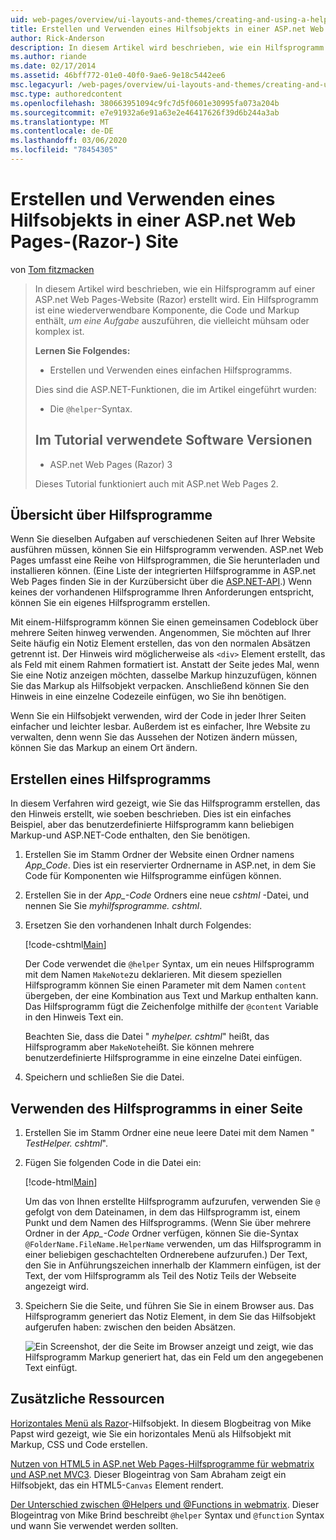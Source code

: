 ```yaml
---
uid: web-pages/overview/ui-layouts-and-themes/creating-and-using-a-helper-in-an-aspnet-web-pages-site
title: Erstellen und Verwenden eines Hilfsobjekts in einer ASP.net Web Pages-(Razor-) Website | Microsoft-Dokumentation
author: Rick-Anderson
description: In diesem Artikel wird beschrieben, wie ein Hilfsprogramm auf einer ASP.net Web Pages-Website (Razor) erstellt wird. Ein Hilfsprogramm ist eine wiederverwendbare Komponente, die Code und Markup für die Leistung enthält...
ms.author: riande
ms.date: 02/17/2014
ms.assetid: 46bff772-01e0-40f0-9ae6-9e18c5442ee6
msc.legacyurl: /web-pages/overview/ui-layouts-and-themes/creating-and-using-a-helper-in-an-aspnet-web-pages-site
msc.type: authoredcontent
ms.openlocfilehash: 380663951094c9fc7d5f0601e30995fa073a204b
ms.sourcegitcommit: e7e91932a6e91a63e2e46417626f39d6b244a3ab
ms.translationtype: MT
ms.contentlocale: de-DE
ms.lasthandoff: 03/06/2020
ms.locfileid: "78454305"
---
```

# <a name="creating-and-using-a-helper-in-an-aspnet-web-pages-razor-site"></a>Erstellen und Verwenden eines Hilfsobjekts in einer ASP.net Web Pages-(Razor-) Site

von [Tom fitzmacken](https://github.com/tfitzmac)

> In diesem Artikel wird beschrieben, wie ein Hilfsprogramm auf einer ASP.net Web Pages-Website (Razor) erstellt wird. Ein Hilfsprogramm ist eine wiederverwendbare Komponente, die Code und Markup enthält, *um eine Aufgabe* auszuführen, die vielleicht mühsam oder komplex ist.
> 
> **Lernen Sie Folgendes:** 
> 
> - Erstellen und Verwenden eines einfachen Hilfsprogramms.
> 
> Dies sind die ASP.NET-Funktionen, die im Artikel eingeführt wurden:
> 
> - Die `@helper`-Syntax.
>   
> 
> ## <a name="software-versions-used-in-the-tutorial"></a>Im Tutorial verwendete Software Versionen
> 
> 
> - ASP.net Web Pages (Razor) 3
>   
> 
> Dieses Tutorial funktioniert auch mit ASP.net Web Pages 2.

## <a name="overview-of-helpers"></a>Übersicht über Hilfsprogramme

Wenn Sie dieselben Aufgaben auf verschiedenen Seiten auf Ihrer Website ausführen müssen, können Sie ein Hilfsprogramm verwenden. ASP.net Web Pages umfasst eine Reihe von Hilfsprogrammen, die Sie herunterladen und installieren können. (Eine Liste der integrierten Hilfsprogramme in ASP.net Web Pages finden Sie in der Kurzübersicht über die [ASP.NET-API](https://go.microsoft.com/fwlink/?LinkId=202907).) Wenn keines der vorhandenen Hilfsprogramme Ihren Anforderungen entspricht, können Sie ein eigenes Hilfsprogramm erstellen.

Mit einem-Hilfsprogramm können Sie einen gemeinsamen Codeblock über mehrere Seiten hinweg verwenden. Angenommen, Sie möchten auf Ihrer Seite häufig ein Notiz Element erstellen, das von den normalen Absätzen getrennt ist. Der Hinweis wird möglicherweise als `<div>` Element erstellt, das als Feld mit einem Rahmen formatiert ist. Anstatt der Seite jedes Mal, wenn Sie eine Notiz anzeigen möchten, dasselbe Markup hinzuzufügen, können Sie das Markup als Hilfsobjekt verpacken. Anschließend können Sie den Hinweis in eine einzelne Codezeile einfügen, wo Sie ihn benötigen.

Wenn Sie ein Hilfsobjekt verwenden, wird der Code in jeder Ihrer Seiten einfacher und leichter lesbar. Außerdem ist es einfacher, Ihre Website zu verwalten, denn wenn Sie das Aussehen der Notizen ändern müssen, können Sie das Markup an einem Ort ändern.

## <a name="creating-a-helper"></a>Erstellen eines Hilfsprogramms

In diesem Verfahren wird gezeigt, wie Sie das Hilfsprogramm erstellen, das den Hinweis erstellt, wie soeben beschrieben. Dies ist ein einfaches Beispiel, aber das benutzerdefinierte Hilfsprogramm kann beliebigen Markup-und ASP.NET-Code enthalten, den Sie benötigen.

1. Erstellen Sie im Stamm Ordner der Website einen Ordner namens *App\_Code*. Dies ist ein reservierter Ordnername in ASP.net, in dem Sie Code für Komponenten wie Hilfsprogramme einfügen können.
2. Erstellen Sie in der *App\_-Code* Ordners eine neue *cshtml* -Datei, und nennen Sie Sie *myhilfsprogramme. cshtml*.
3. Ersetzen Sie den vorhandenen Inhalt durch Folgendes:

    [!code-cshtml[Main](creating-and-using-a-helper-in-an-aspnet-web-pages-site/samples/sample1.cshtml)]

    Der Code verwendet die `@helper` Syntax, um ein neues Hilfsprogramm mit dem Namen `MakeNote`zu deklarieren. Mit diesem speziellen Hilfsprogramm können Sie einen Parameter mit dem Namen `content` übergeben, der eine Kombination aus Text und Markup enthalten kann. Das Hilfsprogramm fügt die Zeichenfolge mithilfe der `@content` Variable in den Hinweis Text ein.

    Beachten Sie, dass die Datei " *myhelper. cshtml*" heißt, das Hilfsprogramm aber `MakeNote`heißt. Sie können mehrere benutzerdefinierte Hilfsprogramme in eine einzelne Datei einfügen.
4. Speichern und schließen Sie die Datei.

## <a name="using-the-helper-in-a-page"></a>Verwenden des Hilfsprogramms in einer Seite

1. Erstellen Sie im Stamm Ordner eine neue leere Datei mit dem Namen " *TestHelper. cshtml*".
2. Fügen Sie folgenden Code in die Datei ein:

    [!code-html[Main](creating-and-using-a-helper-in-an-aspnet-web-pages-site/samples/sample2.html)]

    Um das von Ihnen erstellte Hilfsprogramm aufzurufen, verwenden Sie `@` gefolgt von dem Dateinamen, in dem das Hilfsprogramm ist, einem Punkt und dem Namen des Hilfsprogramms. (Wenn Sie über mehrere Ordner in der *App\_-Code* Ordner verfügen, können Sie die-Syntax `@FolderName.FileName.HelperName` verwenden, um das Hilfsprogramm in einer beliebigen geschachtelten Ordnerebene aufzurufen.) Der Text, den Sie in Anführungszeichen innerhalb der Klammern einfügen, ist der Text, der vom Hilfsprogramm als Teil des Notiz Teils der Webseite angezeigt wird.
3. Speichern Sie die Seite, und führen Sie Sie in einem Browser aus. Das Hilfsprogramm generiert das Notiz Element, in dem Sie das Hilfsobjekt aufgerufen haben: zwischen den beiden Absätzen.

    ![Ein Screenshot, der die Seite im Browser anzeigt und zeigt, wie das Hilfsprogramm Markup generiert hat, das ein Feld um den angegebenen Text einfügt.](creating-and-using-a-helper-in-an-aspnet-web-pages-site/_static/image1.png)

## <a name="additional-resources"></a>Zusätzliche Ressourcen

[Horizontales Menü als Razor](http://mikepope.com/blog/DisplayBlog.aspx?permalink=2341)-Hilfsobjekt. In diesem Blogbeitrag von Mike Papst wird gezeigt, wie Sie ein horizontales Menü als Hilfsobjekt mit Markup, CSS und Code erstellen.

[Nutzen von HTML5 in ASP.net Web Pages-Hilfsprogramme für webmatrix und ASP.net MVC3](http://geekswithblogs.net/wildturtle/archive/2010/11/08/html5-in-asp.net-web-pages-helpers-for-webmatrix-and_aspnet_mvc3.aspx). Dieser Blogeintrag von Sam Abraham zeigt ein Hilfsobjekt, das ein HTML5-`Canvas` Element rendert.

[Der Unterschied zwischen @Helpers und @Functions in webmatrix](http://www.mikesdotnetting.com/Article/173/The-Difference-Between-@Helpers-and-@Functions-In-WebMatrix). Dieser Blogeintrag von Mike Brind beschreibt `@helper` Syntax und `@function` Syntax und wann Sie verwendet werden sollten.
